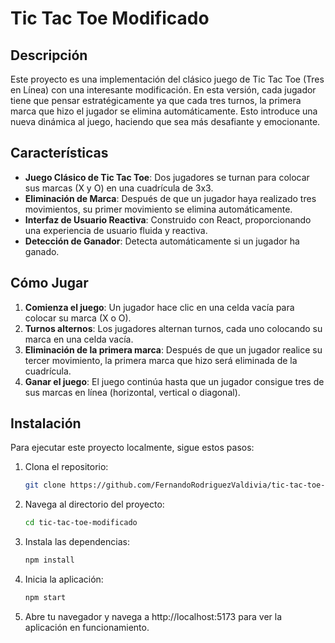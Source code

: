# Tic Tac Toe Modificado

## Descripción

Este proyecto es una implementación del clásico juego de Tic Tac Toe (Tres en Línea) con una interesante modificación. En esta versión, cada jugador tiene que pensar estratégicamente ya que cada tres turnos, la primera marca que hizo el jugador se elimina automáticamente. Esto introduce una nueva dinámica al juego, haciendo que sea más desafiante y emocionante.

## Características

- **Juego Clásico de Tic Tac Toe**: Dos jugadores se turnan para colocar sus marcas (X y O) en una cuadrícula de 3x3.
- **Eliminación de Marca**: Después de que un jugador haya realizado tres movimientos, su primer movimiento se elimina automáticamente.
- **Interfaz de Usuario Reactiva**: Construido con React, proporcionando una experiencia de usuario fluida y reactiva.
- **Detección de Ganador**: Detecta automáticamente si un jugador ha ganado.

## Cómo Jugar

1. **Comienza el juego**: Un jugador hace clic en una celda vacía para colocar su marca (X o O).
2. **Turnos alternos**: Los jugadores alternan turnos, cada uno colocando su marca en una celda vacía.
3. **Eliminación de la primera marca**: Después de que un jugador realice su tercer movimiento, la primera marca que hizo será eliminada de la cuadrícula.
4. **Ganar el juego**: El juego continúa hasta que un jugador consigue tres de sus marcas en línea (horizontal, vertical o diagonal).

## Instalación

Para ejecutar este proyecto localmente, sigue estos pasos:

1. Clona el repositorio:
   ```bash
   git clone https://github.com/FernandoRodriguezValdivia/tic-tac-toe-modificado.git
   ```
2. Navega al directorio del proyecto:
    ```bash
    cd tic-tac-toe-modificado
    ```
3. Instala las dependencias:
    ```bash
    npm install
    ```
4. Inicia la aplicación:
    ```bash
    npm start
    ```
5. Abre tu navegador y navega a http://localhost:5173 para ver la aplicación en funcionamiento.